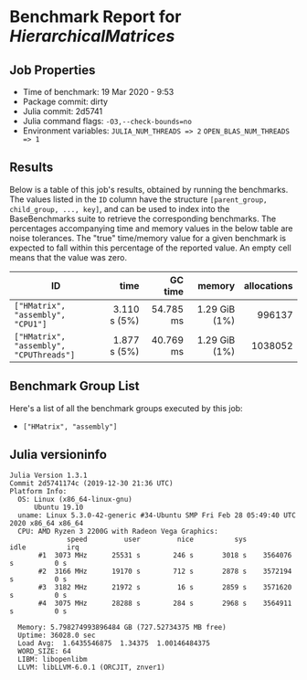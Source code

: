 # Benchmark Report for *HierarchicalMatrices*

## Job Properties
* Time of benchmark: 19 Mar 2020 - 9:53
* Package commit: dirty
* Julia commit: 2d5741
* Julia command flags: `-O3,--check-bounds=no`
* Environment variables: `JULIA_NUM_THREADS => 2` `OPEN_BLAS_NUM_THREADS => 1`

## Results
Below is a table of this job's results, obtained by running the benchmarks.
The values listed in the `ID` column have the structure `[parent_group, child_group, ..., key]`, and can be used to
index into the BaseBenchmarks suite to retrieve the corresponding benchmarks.
The percentages accompanying time and memory values in the below table are noise tolerances. The "true"
time/memory value for a given benchmark is expected to fall within this percentage of the reported value.
An empty cell means that the value was zero.

| ID                                      | time         | GC time   | memory        | allocations |
|-----------------------------------------|-------------:|----------:|--------------:|------------:|
| `["HMatrix", "assembly", "CPU1"]`       | 3.110 s (5%) | 54.785 ms | 1.29 GiB (1%) |      996137 |
| `["HMatrix", "assembly", "CPUThreads"]` | 1.877 s (5%) | 40.769 ms | 1.29 GiB (1%) |     1038052 |

## Benchmark Group List
Here's a list of all the benchmark groups executed by this job:

- `["HMatrix", "assembly"]`

## Julia versioninfo
```
Julia Version 1.3.1
Commit 2d5741174c (2019-12-30 21:36 UTC)
Platform Info:
  OS: Linux (x86_64-linux-gnu)
      Ubuntu 19.10
  uname: Linux 5.3.0-42-generic #34-Ubuntu SMP Fri Feb 28 05:49:40 UTC 2020 x86_64 x86_64
  CPU: AMD Ryzen 3 2200G with Radeon Vega Graphics: 
              speed         user         nice          sys         idle          irq
       #1  3073 MHz      25531 s        246 s       3018 s    3564076 s          0 s
       #2  3166 MHz      19170 s        712 s       2878 s    3572194 s          0 s
       #3  3182 MHz      21972 s         16 s       2859 s    3571620 s          0 s
       #4  3075 MHz      28288 s        284 s       2968 s    3564911 s          0 s
       
  Memory: 5.798274993896484 GB (727.52734375 MB free)
  Uptime: 36028.0 sec
  Load Avg:  1.6435546875  1.34375  1.00146484375
  WORD_SIZE: 64
  LIBM: libopenlibm
  LLVM: libLLVM-6.0.1 (ORCJIT, znver1)
```